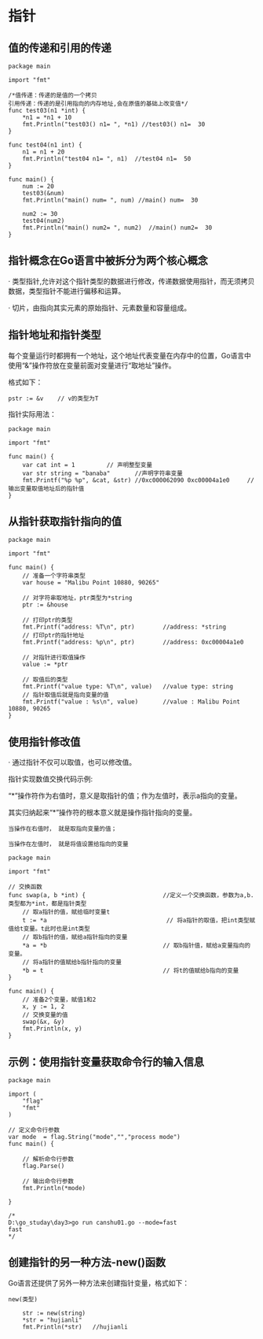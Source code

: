 # 指针

## 值的传递和引用的传递
``` 
package main

import "fmt"

/*值传递：传递的是值的一个拷贝
引用传递：传递的是引用指向的内存地址,会在原值的基础上改变值*/
func test03(n1 *int) {
	*n1 = *n1 + 10
	fmt.Println("test03() n1= ", *n1) //test03() n1=  30
}

func test04(n1 int) {
	n1 = n1 + 20
	fmt.Println("test04 n1= ", n1)	//test04 n1=  50
}

func main() {
	num := 20
	test03(&num)
	fmt.Println("main() num= ", num) //main() num=  30

	num2 := 30
	test04(num2)
	fmt.Println("main() num2= ", num2)	//main() num2=  30
}
```

## 指针概念在Go语言中被拆分为两个核心概念

· 类型指针,允许对这个指针类型的数据进行修改，传递数据使用指针，而无须拷贝数据，类型指针不能进行偏移和运算。

· 切片，由指向其实元素的原始指针、元素数量和容量组成。


## 指针地址和指针类型
每个变量运行时都拥有一个地址，这个地址代表变量在内存中的位置，Go语言中使用“&”操作符放在变量前面对变量进行“取地址”操作。

格式如下：
```
pstr := &v    // v的类型为T
```

指针实际用法：
``` 
package main

import "fmt"

func main() {
	var cat int = 1			// 声明整型变量
	var str string = "banaba"		//声明字符串变量
	fmt.Printf("%p %p", &cat, &str) //0xc000062090 0xc00004a1e0		//输出变量取值地址后的指针值
}

```

## 从指针获取指针指向的值
``` 
package main

import "fmt"

func main() {
	// 准备一个字符串类型
	var house = "Malibu Point 10880, 90265"

	// 对字符串取地址，ptr类型为*string
	ptr := &house

	// 打印ptr的类型
	fmt.Printf("address: %T\n", ptr)		//address: *string
	// 打印ptr的指针地址
	fmt.Printf("address: %p\n", ptr)		//address: 0xc00004a1e0

	// 对指针进行取值操作
	value := *ptr

	// 取值后的类型
	fmt.Printf("value type: %T\n", value)	//value type: string
	// 指针取值后就是指向变量的值
	fmt.Printf("value : %s\n", value)		//value : Malibu Point 10880, 90265
}
```

## 使用指针修改值

· 通过指针不仅可以取值，也可以修改值。

指针实现数值交换代码示例:

“*”操作符作为右值时，意义是取指针的值；作为左值时，表示a指向的变量。

其实归纳起来“*”操作符的根本意义就是操作指针指向的变量。

`当操作在右值时， 就是取指向变量的值； `

`当操作在左值时， 就是将值设置给指向的变量`


``` 
package main

import "fmt"

// 交换函数
func swap(a, b *int) {                      //定义一个交换函数，参数为a,b.类型都为*int，都是指针类型
	// 取a指针的值，赋给临时变量t
	t := *a                                  // 将a指针的取值，把int类型赋值给t变量。t此时也是int类型
	// 取b指针的值，赋给a指针指向的变量
	*a = *b                                 // 取b指针值，赋给a变量指向的变量。
	// 将a指针的值赋给b指针指向的变量
	*b = t                                  // 将t的值赋给b指向的变量
}

func main() {
	// 准备2个变量，赋值1和2
	x, y := 1, 2
	// 交换变量的值
	swap(&x, &y)
	fmt.Println(x, y)
}
```

## 示例：使用指针变量获取命令行的输入信息
``` 
package main

import (
	"flag"
	"fmt"
)

// 定义命令行参数
var mode  = flag.String("mode","","process mode")
func main() {

	// 解析命令行参数
	flag.Parse()

	// 输出命令行参数
	fmt.Println(*mode)

}

/*
D:\go_studay\day3>go run canshu01.go --mode=fast
fast
*/
```

## 创建指针的另一种方法-new()函数
Go语言还提供了另外一种方法来创建指针变量，格式如下：

``` 
new(类型)
```

``` 
	str := new(string)
	*str = "hujianli"
	fmt.Println(*str)	//hujianli
```



